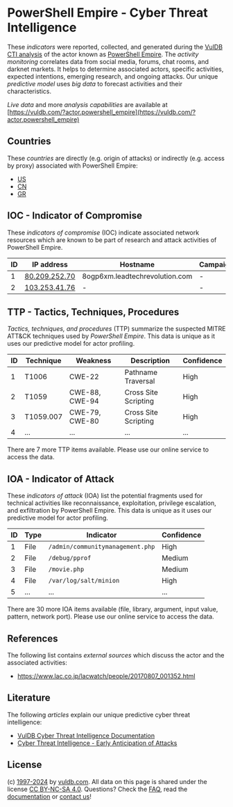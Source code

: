 # PowerShell Empire - Cyber Threat Intelligence

These _indicators_ were reported, collected, and generated during the [VulDB CTI analysis](https://vuldb.com/?kb.cti) of the actor known as [PowerShell Empire](https://vuldb.com/?actor.powershell_empire). The _activity monitoring_ correlates data from social media, forums, chat rooms, and darknet markets. It helps to determine associated actors, specific activities, expected intentions, emerging research, and ongoing attacks. Our unique _predictive model_ uses _big data_ to forecast activities and their characteristics.

_Live data_ and more _analysis capabilities_ are available at [https://vuldb.com/?actor.powershell_empire](https://vuldb.com/?actor.powershell_empire)

## Countries

These _countries_ are directly (e.g. origin of attacks) or indirectly (e.g. access by proxy) associated with PowerShell Empire:

* [US](https://vuldb.com/?country.us)
* [CN](https://vuldb.com/?country.cn)
* [GR](https://vuldb.com/?country.gr)

## IOC - Indicator of Compromise

These _indicators of compromise_ (IOC) indicate associated network resources which are known to be part of research and attack activities of PowerShell Empire.

ID | IP address | Hostname | Campaign | Confidence
-- | ---------- | -------- | -------- | ----------
1 | [80.209.252.70](https://vuldb.com/?ip.80.209.252.70) | 8ogp6xm.leadtechrevolution.com | - | High
2 | [103.253.41.76](https://vuldb.com/?ip.103.253.41.76) | - | - | High

## TTP - Tactics, Techniques, Procedures

_Tactics, techniques, and procedures_ (TTP) summarize the suspected MITRE ATT&CK techniques used by _PowerShell Empire_. This data is unique as it uses our predictive model for actor profiling.

ID | Technique | Weakness | Description | Confidence
-- | --------- | -------- | ----------- | ----------
1 | T1006 | CWE-22 | Pathname Traversal | High
2 | T1059 | CWE-88, CWE-94 | Cross Site Scripting | High
3 | T1059.007 | CWE-79, CWE-80 | Cross Site Scripting | High
4 | ... | ... | ... | ...

There are 7 more TTP items available. Please use our online service to access the data.

## IOA - Indicator of Attack

These _indicators of attack_ (IOA) list the potential fragments used for technical activities like reconnaissance, exploitation, privilege escalation, and exfiltration by PowerShell Empire. This data is unique as it uses our predictive model for actor profiling.

ID | Type | Indicator | Confidence
-- | ---- | --------- | ----------
1 | File | `/admin/communitymanagement.php` | High
2 | File | `/debug/pprof` | Medium
3 | File | `/movie.php` | Medium
4 | File | `/var/log/salt/minion` | High
5 | ... | ... | ...

There are 30 more IOA items available (file, library, argument, input value, pattern, network port). Please use our online service to access the data.

## References

The following list contains _external sources_ which discuss the actor and the associated activities:

* https://www.lac.co.jp/lacwatch/people/20170807_001352.html

## Literature

The following _articles_ explain our unique predictive cyber threat intelligence:

* [VulDB Cyber Threat Intelligence Documentation](https://vuldb.com/?kb.cti)
* [Cyber Threat Intelligence - Early Anticipation of Attacks](https://www.scip.ch/en/?labs.20201022)

## License

(c) [1997-2024](https://vuldb.com/?kb.changelog) by [vuldb.com](https://vuldb.com/?kb.about). All data on this page is shared under the license [CC BY-NC-SA 4.0](https://creativecommons.org/licenses/by-nc-sa/4.0/). Questions? Check the [FAQ](https://vuldb.com/?kb.faq), read the [documentation](https://vuldb.com/?kb) or [contact us](https://vuldb.com/?contact)!
